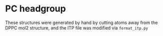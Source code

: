 # PC headgroup
These structures were generated by hand by cutting atoms away from the DPPC mol2 structure,
and the ITP file was modified via `format_itp.py`
